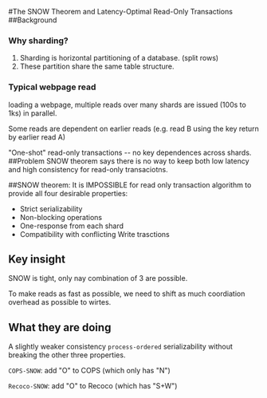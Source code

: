 #The SNOW Theorem and Latency-Optimal Read-Only Transactions
##Background
### Why sharding?

1. Sharding is horizontal partitioning of a database. (split rows)
2. These partition share the same table structure.

### Typical webpage read
loading a webpage, multiple reads over many shards are issued (100s to 1ks) in parallel.

Some reads are dependent on earlier reads (e.g. read B using the key return by earlier read A)

"One-shot" read-only transactions -- no key dependences across shards.
##Problem
SNOW theorem says there is no way to keep both low latency and high consistency for read-only transaciotns.

##SNOW theorem:
It is IMPOSSIBLE for read only transaction algorithm to provide all four desirable properties:
* Strict serializability
* Non-blocking operations
* One-response from each shard
* Compatibility with conflicting Write trasctions

## Key insight

SNOW is tight, only nay combination of 3 are possible.

To make reads as fast as possible, we need to shift as much coordiation overhead as possible to wirtes.

## What they are doing
A slightly weaker consistency `process-ordered` serializability without breaking the other three properties.

`COPS-SNOW`: add "O" to COPS (which only has "N")

`Recoco-SNOW`: add "O" to Recoco (which has "S+W")
